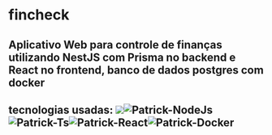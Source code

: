 # fincheck

## Aplicativo Web para controle de finanças utilizando NestJS com Prisma no backend e React no frontend, banco de dados postgres com docker

## tecnologias usadas: <img src="https://img.shields.io/badge/nest.js-%23404d59.svg?style=for-the-badge&logo=nestjs&logoColor=%#EA285B" /><img alt="Patrick-NodeJs" src="https://img.shields.io/badge/Node.js-339933?style=for-the-badge&logo=nodedotjs&logoColor=white" /><img alt="Patrick-Ts" src="https://img.shields.io/badge/TypeScript-007ACC?style=for-the-badge&logo=typescript&logoColor=white"/><img alt="Patrick-React" src="https://img.shields.io/badge/React-20232A?style=for-the-badge&logo=react&logoColor=61DAFB"/><img alt="Patrick-Docker" src="https://img.shields.io/badge/Docker-2CA5E0?style=for-the-badge&logo=docker&logoColor=white" />

